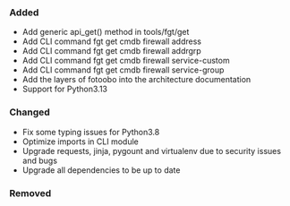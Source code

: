 ### Added

- Add generic api_get() method in tools/fgt/get
- Add CLI command fgt get cmdb firewall address
- Add CLI command fgt get cmdb firewall addrgrp
- Add CLI command fgt get cmdb firewall service-custom
- Add CLI command fgt get cmdb firewall service-group
- Add the layers of fotoobo into the architecture documentation
- Support for Python3.13

### Changed

- Fix some typing issues for Python3.8
- Optimize imports in CLI module
- Upgrade requests, jinja, pygount and virtualenv due to security issues and bugs
- Upgrade all dependencies to be up to date

### Removed

